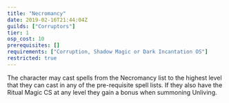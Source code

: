 ```yaml
---
title: "Necromancy"
date: 2019-02-16T21:44:04Z
guilds: ["Corruptors"]
tier: 1
osp_cost: 10
prerequisites: []
requirements: ["Corruption, Shadow Magic or Dark Incantation OS"]
restricted: true
---
```

The character may cast spells from the Necromancy list to the highest level that they can cast in any of the pre-requisite spell lists. If they also have the Ritual Magic CS at any level they gain a bonus when summoning Unliving.